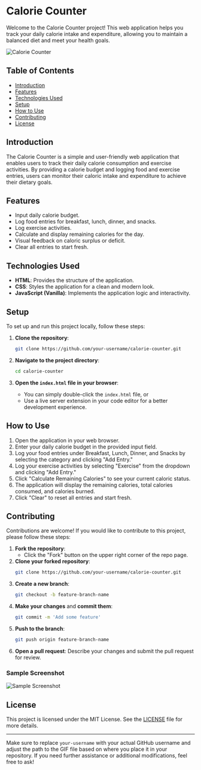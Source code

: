 # Calorie Counter

Welcome to the Calorie Counter project! This web application helps you track your daily calorie intake and expenditure, allowing you to maintain a balanced diet and meet your health goals.

![Calorie Counter](assets/gameplay.gif)

## Table of Contents

- [Introduction](#introduction)
- [Features](#features)
- [Technologies Used](#technologies-used)
- [Setup](#setup)
- [How to Use](#how-to-use)
- [Contributing](#contributing)
- [License](#license)

## Introduction

The Calorie Counter is a simple and user-friendly web application that enables users to track their daily calorie consumption and exercise activities. By providing a calorie budget and logging food and exercise entries, users can monitor their caloric intake and expenditure to achieve their dietary goals.

## Features

- Input daily calorie budget.
- Log food entries for breakfast, lunch, dinner, and snacks.
- Log exercise activities.
- Calculate and display remaining calories for the day.
- Visual feedback on caloric surplus or deficit.
- Clear all entries to start fresh.

## Technologies Used

- **HTML**: Provides the structure of the application.
- **CSS**: Styles the application for a clean and modern look.
- **JavaScript (Vanilla)**: Implements the application logic and interactivity.

## Setup

To set up and run this project locally, follow these steps:

1. **Clone the repository**:
    ```bash
    git clone https://github.com/your-username/calorie-counter.git
    ```

2. **Navigate to the project directory**:
    ```bash
    cd calorie-counter
    ```

3. **Open the `index.html` file in your browser**:
    - You can simply double-click the `index.html` file, or
    - Use a live server extension in your code editor for a better development experience.

## How to Use

1. Open the application in your web browser.
2. Enter your daily calorie budget in the provided input field.
3. Log your food entries under Breakfast, Lunch, Dinner, and Snacks by selecting the category and clicking "Add Entry."
4. Log your exercise activities by selecting "Exercise" from the dropdown and clicking "Add Entry."
5. Click "Calculate Remaining Calories" to see your current caloric status.
6. The application will display the remaining calories, total calories consumed, and calories burned.
7. Click "Clear" to reset all entries and start fresh.

## Contributing

Contributions are welcome! If you would like to contribute to this project, please follow these steps:

1. **Fork the repository**:
    - Click the "Fork" button on the upper right corner of the repo page.
2. **Clone your forked repository**:
    ```bash
    git clone https://github.com/your-username/calorie-counter.git
    ```
3. **Create a new branch**:
    ```bash
    git checkout -b feature-branch-name
    ```
4. **Make your changes** and **commit them**:
    ```bash
    git commit -m 'Add some feature'
    ```
5. **Push to the branch**:
    ```bash
    git push origin feature-branch-name
    ```
6. **Open a pull request**: Describe your changes and submit the pull request for review.


### Sample Screenshot
![Sample Screenshot](calorie-sample.gif)

## License

This project is licensed under the MIT License. See the [LICENSE](LICENSE) file for more details.

---

Make sure to replace `your-username` with your actual GitHub username and adjust the path to the GIF file based on where you place it in your repository. If you need further assistance or additional modifications, feel free to ask!
